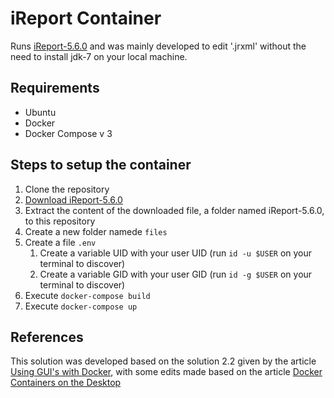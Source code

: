 # iReport Container

Runs [iReport-5.6.0](https://community.jaspersoft.com/project/ireport-designer) and was mainly developed to edit '.jrxml' without the need to install jdk-7 on your local machine.

## Requirements
* Ubuntu
* Docker
* Docker Compose v 3

## Steps to setup the container
1. Clone the repository
2. [Download iReport-5.6.0](https://community.jaspersoft.com/project/ireport-designer/releases)
3. Extract the content of the downloaded file, a folder named iReport-5.6.0, to this repository
4. Create a new folder namede `files`
5. Create a file `.env`
    1. Create a variable UID with your user UID (run `id -u $USER` on your terminal to discover)
    2. Create a variable GID with your user GID (run `id -g $USER` on your terminal to discover)
6. Execute `docker-compose build`
7. Execute `docker-compose up`

## References
This solution was developed based on the solution 2.2 given by the article [Using GUI's with Docker](http://wiki.ros.org/docker/Tutorials/GUI), with some edits made based on the article [Docker Containers on the Desktop](https://blog.jessfraz.com/post/docker-containers-on-the-desktop/)

